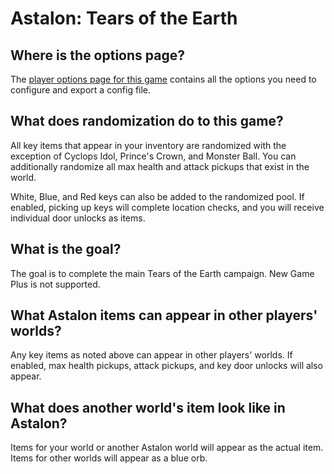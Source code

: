 # Astalon: Tears of the Earth

## Where is the options page?

The [player options page for this game](../player-options) contains all the options you need to configure and export a config file.

## What does randomization do to this game?

All key items that appear in your inventory are randomized with the exception of Cyclops Idol, Prince's Crown, and Monster Ball. You can additionally randomize all max health and attack pickups that exist in the world.

White, Blue, and Red keys can also be added to the randomized pool. If enabled, picking up keys will complete location checks, and you will receive individual door unlocks as items.

## What is the goal?

The goal is to complete the main Tears of the Earth campaign. New Game Plus is not supported.

## What Astalon items can appear in other players' worlds?

Any key items as noted above can appear in other players' worlds. If enabled, max health pickups, attack pickups, and key door unlocks will also appear.

## What does another world's item look like in Astalon?

Items for your world or another Astalon world will appear as the actual item. Items for other worlds will appear as a blue orb.
